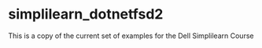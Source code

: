 # simplilearn_dotnetfsd2
This is a copy of the current set of examples for the Dell Simplilearn Course
